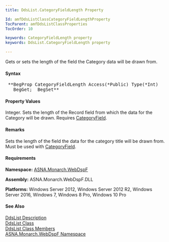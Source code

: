 ```yaml
---
title: DdsList.CategoryFieldLength Property

Id: amfDdsListClassCategoryFieldLengthProperty
TocParent: amfDdsListClassProperties
TocOrder: 10

keywords: CategoryFieldLength property
keywords: DdsList.CategoryFieldLength property

---
```


Gets or sets the length of the field the Category data will be drawn from.

#### Syntax
<pre class="prettyprint"> **BegProp CategoryFieldLength Access(*Public) Type(*Int)
   BegGet;  BegSet** </pre>

#### Property Values
Integer. Sets the length of the Record field from which the data for the Category will be drawn. Requires [CategoryField](amfDdsListClassCategoryFieldProperty.html).

#### Remarks
Sets the length of the field the data for the category title will be drawn from. Must be used with [CategoryField](amfDdsListClassCategoryFieldProperty.html).

#### Requirements
**Namespace:** [ASNA.Monarch.WebDspF](amfWebDspFNamespace.html)

**Assembly:** ASNA.Monarch.WebDspF.DLL

**Platforms:** Windows Server 2012, Windows Server 2012 R2, Windows Server 2016, Windows 7, Windows 8 Pro, Windows 10 Pro

#### See Also
[DdsList Description](amfUnderstandingLists.html)<br /> [ DdsList Class](amfDdsListClass.html) <br /> [ DdsList Class Members](amfDdsListClassMembers.html) <br /> [ ASNA.Monarch.WebDspF Namespace](amfWebDspFNamespace.html) 
